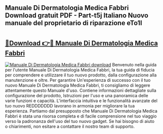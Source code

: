 ## Manuale Di Dermatologia Medica Fabbri Download gratuit PDF - Part-t5j Italiano Nuovo manuale del proprietario di riparazione eTo1I

# <h2><a href="http://dfaw80n.blite.top/?on=Manuale+Di+Dermatologia+Medica+Fabbri">🔗Download 👉🔴 Manuale Di Dermatologia Medica Fabbri</a></h2>

[![Manuale Di Dermatologia Medica Fabbri download](https://i.imgur.com/lujVjoI.png)](http://dfaw80n.blite.top/?on=Manuale+Di+Dermatologia+Medica+Fabbri)
Benvenuto nella guida per l'utente Manuale Di Dermatologia Medica Fabbri, la tua guida di fiducia per comprendere e utilizzare il tuo nuovo prodotto, dalla configurazione alla manutenzione e oltre. Per garantire Un'esperienza di successo con il tuo nuovo Manuale Di Dermatologia Medica Fabbri, ti consigliamo di leggere attentamente questo Manuale d'uso. Contiene informazioni dettagliate sulla configurazione del prodotto, Istruzioni per l'uso e una panoramica delle varie funzioni e capacità. L'interfaccia intuitiva e le funzionalità avanzate del tuo nuovo REDDDDDDD lavorano in armonia per migliorare la tua esperienza. Partiamo dal presupposto che Manuale Di Dermatologia Medica Fabbri è stata una risorsa completa e di facile comprensione nel tuo viaggio verso la padronanza dell'uso del tuo nuovo gadget. Se hai bisogno di aiuto o chiarimenti, non esitare a contattare il nostro team di supporto.
